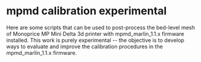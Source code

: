 # mpmd calibration experimental

Here are some scripts that can be used to post-process the bed-level mesh of Monoprice MP Mini Delta 3d printer with mpmd_marlin_1.1.x firmware installed. This work is purely experimental -- the objective is to develop ways to evaluate and improve the calibration procedures in the mpmd_marlin_1.1.x firmware.
